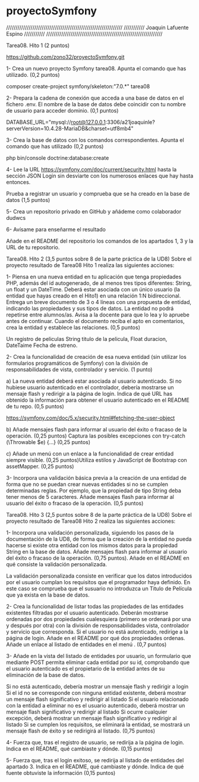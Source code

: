 ﻿# proyectoSymfony

   //////////////////////////////////////////////////////////////
   ///////////       Joaquin Lafuente Espino          ///////////
   //////////////////////////////////////////////////////////////

Tarea08. Hito 1 (2 puntos)


https://github.com/zono32/proyectoSymfony.git


1- Crea un nuevo proyecto Symfony tarea08. Apunta el comando que has utilizado. (0,2 puntos)

composer create-project symfony/skeleton:"7.0.*" tarea08 

2- Prepara la cadena de conexión que acceda a una base de datos en el fichero .env. El nombre de la base de datos debe coincidir con tu nombre de usuario para acceder dominio. (0,1 puntos)

DATABASE_URL="mysql://root@127.0.0.1:3306/a21joaquinle?serverVersion=10.4.28-MariaDB&charset=utf8mb4"


3- Crea la base de datos con los comandos correspondientes. Apunta el comando que has utilizado (0,2 puntos)

php bin/console doctrine:database:create

4- Lee la URL https://symfony.com/doc/current/security.html hasta la sección JSON Login sin desviarte con los numerosos enlaces que hay hasta entonces.

Prueba a registrar un usuario y comprueba que se ha creado en la base de datos (1,5 puntos)

5- Crea un repositorio privado en GitHub y añádeme como colaborador dudwcs

6- Avísame para enseñarme el resultado

Añade en el README del repositorio los comandos de los apartados 1, 3 y la URL de tu repositorio.







Tarea08. Hito 2 (3,5 puntos sobre 8 de la parte práctica de la UD8)
Sobre el proyecto resultado de Tarea08 Hito 1 realiza las siguientes acciones:

1- Piensa en una nueva entidad en tu aplicación que tenga propiedades PHP, además del id autogenerado, de al menos tres tipos diferentes: String, un float y un DateTime. Deberá estar asociada con un único usuario (la entidad que hayas creado en el Hito1) en una relación 1:N bidireccional. Entrega un breve documento de 3 o 4 líneas con una propuesta de entidad, indicando las propiedades y sus tipos de datos. La entidad no podrá repetirse entre alumnos/as. Avisa a la docente para que lo lea y lo apruebe antes de continuar. Cuando el documento reciba el apto en comentarios, crea la entidad y establece las relaciones. (0,5 puntos)

Un registro de peliculas String titulo de la pelicula, Float duracion, DateTaime Fecha de estreno.
 
2- Crea la funcionalidad de creación de esa nueva entidad (sin utilizar los formularios programáticos de Symfony) con la división de responsabilidades de vista, controlador y servicio. (1 punto)

a) La nueva entidad deberá estar asociada al usuario autenticado. Si no hubiese usuario autenticado en el controlador, debería mostrarse un mensaje flash y redirigir a la página de login.  Indica de qué URL has obtenido la información para obtener el usuario autenticado en el README de tu repo. (0,5 puntos)

https://symfony.com/doc/5.x/security.html#fetching-the-user-object

b) Añade mensajes flash para informar al usuario del éxito o fracaso de la operación. (0,25 puntos) Captura las posibles excepciones con try-catch (\Throwable $e) {...} (0,25 puntos)

c) Añade un menú con un enlace a la funcionalidad de crear entidad siempre visible.  (0,25 puntos)Utiliza estilos y JavaScript de Bootstrap con assetMapper. (0,25 puntos)

3- Incorpora una validación básica previa a la creación de una entidad de forma que no se puedan crear nuevas entidades si no se cumplen determinadas reglas. Por ejemplo, que la propiedad de tipo String deba tener menos de 5 caracteres. Añade mensajes flash para informar al usuario del éxito o fracaso de la operación. (0,5 puntos)







Tarea08. Hito 3 (2,5 puntos sobre 8 de la parte práctica de la UD8)
Sobre el proyecto resultado de Tarea08 Hito 2 realiza las siguientes acciones:

1- Incorpora una validación personalizada, siguiendo los pasos de la documentación de la UD8,  de forma que la creación de la entidad no pueda hacerse si existe otra entidad con los mismos datos para la propiedad String en la base de datos. Añade mensajes flash para informar al usuario del éxito o fracaso de la operación. (0,75 puntos). Añade en el README en qué consiste la validación personalizada.

La validación personalizada consiste en verificar que los datos introducidos por el usuario cumplan los requisitos que el programador haya definido. En este caso se comprueba que el susuario no introduzca un Titulo de Película que ya exista en la base de datos.

2- Crea la funcionalidad de listar todas las propiedades de las entidades existentes filtradas por el usuario autenticado.  Deberán mostrarse ordenadas por dos propiedades cualesquiera (primero se ordenará por una y después por otra) con la división de responsabilidades vista, controlador y servicio que corresponda. Si el usuario no está autenticado, redirige a la página de login. Añade en el README por qué dos propiedades ordenas. Añade un enlace al listado de entidades en el menú . (0,7 puntos)

3- Añade en la vista del listado de entidades por usuario, un formulario que  mediante POST permita eliminar cada entidad por su id, comprobando que el usuario autenticado es el propietario de la entidad antes de su eliminación de la base de datos.

Si no está autenticado, debería mostrar un mensaje flash y redirigir a login
Si el id no se corresponde con ninguna entidad existente, deberá mostrar un mensaje flash significativo y redirigir al listado
Si el usuario relacionado con la entidad a eliminar no es el usuario autenticado, deberá mostrar un mensaje flash significativo y redirigir al listado
Si ocurre cualquier excepción, deberá mostrar un mensaje flash significativo y redirigir al listado
Si se cumplen los requisitos, se eliminará la entidad, se mostrará un mensaje flash de éxito y se redirigirá al listado.
(0,75 puntos)

4- Fuerza que, tras el registro de usuario, se redirija a la página de login. Indica en el README, qué cambiaste y dónde. (0,15 puntos)

5- Fuerza que, tras el login exitoso, se redirija al listado de entidades del apartado 3. Indica en el README, qué cambiaste y dónde. Indica de qué fuente obtuviste la información (0,15 puntos)
